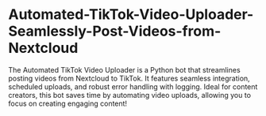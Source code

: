 # Automated-TikTok-Video-Uploader-Seamlessly-Post-Videos-from-Nextcloud
The Automated TikTok Video Uploader is a Python bot that streamlines posting videos from Nextcloud to TikTok. It features seamless integration, scheduled uploads, and robust error handling with logging. Ideal for content creators, this bot saves time by automating video uploads, allowing you to focus on creating engaging content!
